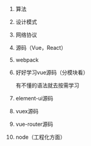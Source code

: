 1. 算法
2. 设计模式
3. 网络协议
4. 源码（Vue，React）
5. webpack



1. 好好学习vue源码（分模块看）

   有不懂的语法就去按需学习

2. element-ui源码

3. vuex源码

4. vue-router源码

5. node（工程化方面）